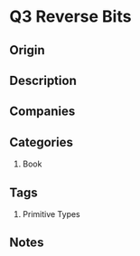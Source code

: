 # Q3 Reverse Bits

## Origin

## Description

## Companies

## Categories

1. Book

## Tags

1. Primitive Types

## Notes